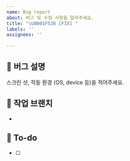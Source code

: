 ```yaml
---
name: Bug report
about: 버그 및 수정 사항을 알려주세요.
title: "\U0001F528 [FIX] "
labels: ''
assignees: ''

---
```


## 🐞 버그 설명
스크린 샷, 작동 환경 (OS, device 등)을 적어주세요.


## 🐞 작업 브랜치
- 

## 📝 To-do
- [ ]
